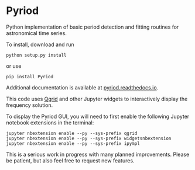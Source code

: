 # Pyriod

Python implementation of basic period detection and fitting routines for astronomical time series.

To install, download and run

```python setup.py install```

or use

```pip install Pyriod```

Additional documentation is available at [pyriod.readthedocs.io](https://pyriod.readthedocs.io).

This code uses [Qgrid](https://github.com/quantopian/qgrid) and other Jupyter widgets to interactively display the frequency solution.  

To display the Pyriod GUI, you will need to first enable the following Jupyter notebook extensions in the terminal:
```
jupyter nbextension enable --py --sys-prefix qgrid
jupyter nbextension enable --py --sys-prefix widgetsnbextension
jupyter nbextension enable --py --sys-prefix ipympl
```

This is a serious work in progress with many planned improvements.  Please be patient, but also feel free to request new features.
